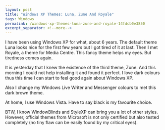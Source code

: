 ```yaml
---
layout: post
title: "Windows XP Themes: Luna, Zune And Royale"
tags: Windows
permalink: /windows-xp-themes-luna-zune-and-royale-14fdcb0e3850
excerpt_separator: <!--more-->
---
```

I have been using Windows XP for what, about 6 years. The default theme Luna looks nice for the first few years but I got tired of it at last. Then I met Royale, a theme for Media Centre. This fancy theme helps my eyes. But tiredness comes again.
<!--more-->

It is yesterday that I knew the existence of the third theme, Zune. And this morning I could not help installing it and found it perfect. I love dark colours thus this time I can start to feel good again about Windows XP.

Also I change my Windows Live Writer and Messenger colours to met this dark brown theme.

At home, I use Windows Vista. Have to say black is my favourite choice.

BTW, I know WindowBlinds and StyleXP can bring you a lot of other styles. However, official themes from Microsoft is not only certified but also tested completely (no tiny flaw can be easily found by my critical eyes).
